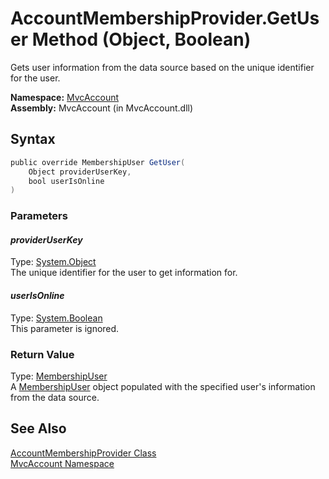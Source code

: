 AccountMembershipProvider.GetUser Method (Object, Boolean)
==========================================================
Gets user information from the data source based on the unique identifier for the user.

**Namespace:** [MvcAccount][1]  
**Assembly:** MvcAccount (in MvcAccount.dll)

Syntax
------

```csharp
public override MembershipUser GetUser(
	Object providerUserKey,
	bool userIsOnline
)
```

### Parameters

#### *providerUserKey*
Type: [System.Object][2]  
The unique identifier for the user to get information for.

#### *userIsOnline*
Type: [System.Boolean][3]  
This parameter is ignored.

### Return Value
Type: [MembershipUser][4]  
 A [MembershipUser][4] object populated with the specified user's information from the data source. 

See Also
--------
[AccountMembershipProvider Class][5]  
[MvcAccount Namespace][1]  

[1]: ../README.md
[2]: http://msdn2.microsoft.com/en-us/library/e5kfa45b
[3]: http://msdn2.microsoft.com/en-us/library/a28wyd50
[4]: http://msdn2.microsoft.com/en-us/library/d1b506ez
[5]: README.md